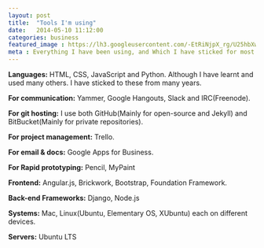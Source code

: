 ```yaml
---
layout: post
title:  "Tools I'm using"
date:   2014-05-10 11:12:00
categories: business
featured_image : https://lh3.googleusercontent.com/-EtRiNjpX_rg/U25hbXwxD3I/AAAAAAAAKBo/LaoQv2qd84M/w400/Tools.jpg
meta : Everything I have been using, and Which I have sticked for most of the time without changing.
---
```


**Languages:** HTML, CSS, JavaScript and Python. Although I have learnt and used many others. I have sticked to these from many years.

**For communication:** Yammer, Google Hangouts, Slack and IRC(Freenode).

**For git hosting:** I use both GitHub(Mainly for open-source and Jekyll) and BitBucket(Mainly for private repositories).

**For project management:** Trello.

**For email & docs:** Google Apps for Business.

**For Rapid prototyping:** Pencil, MyPaint

**Frontend:** Angular.js, Brickwork, Bootstrap, Foundation Framework.

**Back-end Frameworks:** Django, Node.js

**Systems:** Mac, Linux(Ubuntu, Elementary OS, XUbuntu) each on different devices.

**Servers:** Ubuntu LTS
